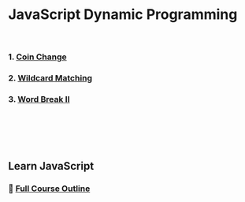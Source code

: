 # JavaScript Dynamic Programming
<br/>

### 1. [Coin Change][CoinChange]

### 2. [Wildcard Matching][WildcardMatching]

### 3. [Word Break II][WordBreakII]

<br/>
<br/>
<br/>
<br/>

## Learn JavaScript
### :open_book: [Full Course Outline][CourseOutline]
<br/>

[CoinChange]: https://github.com/Superklok/JavaScriptDynamicProgramming/blob/main/JavaScriptCoinChange.md
[WildcardMatching]: https://github.com/Superklok/JavaScriptDynamicProgramming/blob/main/JavaScriptWildcardMatching.md
[WordBreakII]: https://github.com/Superklok/JavaScriptDynamicProgramming/blob/main/JavaScriptWordBreakII.md
[CourseOutline]: https://github.com/Superklok/LearnJavaScript